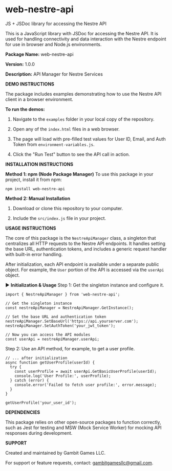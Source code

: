 # web-nestre-api
JS + JSDoc library for accessing the Nestre API

This is a JavaScript library with JSDoc for accessing the Nestre API. It is used for handling connectivity and data interaction with the Nestre endpoint for use in browser and Node.js environments.

**Package Name:** web-nestre-api

**Version:** 1.0.0

**Description:** API Manager for Nestre Services

**DEMO INSTRUCTIONS**

The package includes examples demonstrating how to use the Nestre API client in a browser environment.

**To run the demos:**
1. Navigate to the `examples` folder in your local copy of the repository.

2. Open any of the `index.html` files in a web browser.

3. The page will load with pre-filled test values for User ID, Email, and Auth Token from `environment-variables.js`.

4. Click the "Run Test" button to see the API call in action.

**INSTALLATION INSTRUCTIONS**

**Method 1: npm (Node Package Manager)**
To use this package in your project, install it from npm:

```
npm install web-nestre-api
```

**Method 2: Manual Installation**
1. Download or clone this repository to your computer.

2. Include the `src/index.js` file in your project.

**USAGE INSTRUCTIONS**

The core of this package is the `NestreApiManager` class, a singleton that centralizes all HTTP requests to the Nestre API endpoints. It handles setting the base URL, authentication tokens, and includes a generic request handler with built-in error handling.

After initialization, each API endpoint is available under a separate public object. For example, the `User` portion of the API is accessed via the `userApi` object.

▶ **Initialization & Usage**
Step 1: Get the singleton instance and configure it.

```
import { NestreApiManager } from 'web-nestre-api';

// Get the singleton instance
const nestreApiManager = NestreApiManager.GetInstance();

// Set the base URL and authentication token
nestreApiManager.SetBaseUrl('https://api.yourserver.com');
nestreApiManager.SetAuthToken('your_jwt_token');

// Now you can access the API modules
const userApi = nestreApiManager.userApi;
```

Step 2: Use an API method, for example, to get a user profile.

```
// ... after initialization
async function getUserProfile(userId) {
  try {
    const userProfile = await userApi.GetBasicUserProfile(userId);
    console.log('User Profile:', userProfile);
  } catch (error) {
    console.error('Failed to fetch user profile:', error.message);
  }
}

getUserProfile('your_user_id');
```

**DEPENDENCIES**

This package relies on other open-source packages to function correctly, such as Jest for testing and MSW (Mock Service Worker) for mocking API responses during development.

**SUPPORT**

Created and maintained by Gambit Games LLC.

For support or feature requests, contact: gambitgamesllc@gmail.com.